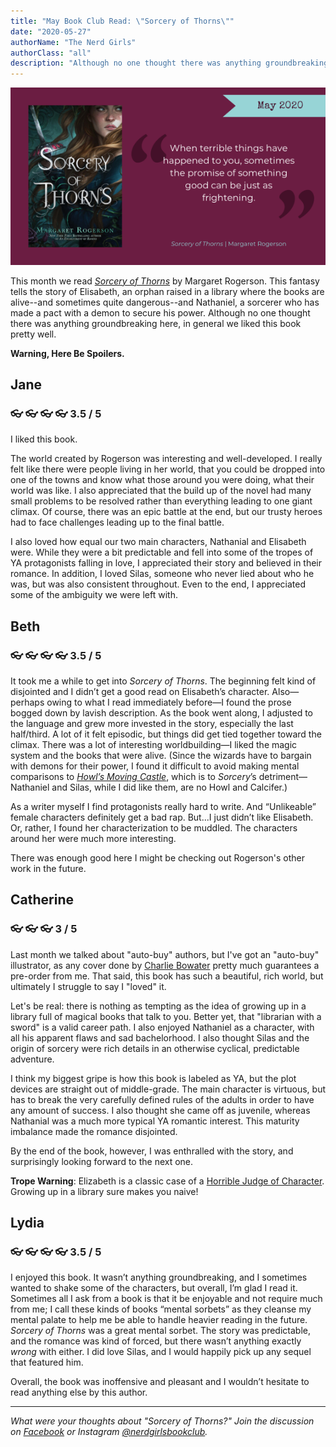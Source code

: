 ```yaml
---
title: "May Book Club Read: \"Sorcery of Thorns\""
date: "2020-05-27"
authorName: "The Nerd Girls"
authorClass: "all"
description: "Although no one thought there was anything groundbreaking here, in general we liked \"Sorcery of Thorns\" by Margaret Rogerson pretty well."
---
```


![A cover of sorcery of thorns with the quote "When terrible things have happened to you, sometimes the promise of something good can be just as frightening."](sorcery-of-thorns.png)

This month we read *[Sorcery of Thorns](https://www.goodreads.com/book/show/42201395-sorcery-of-thorns)* by Margaret Rogerson. This fantasy tells the story of Elisabeth, an orphan raised in a library where the books are alive--and sometimes quite dangerous--and Nathaniel, a sorcerer who has made a pact with a demon to secure his power. Although no one thought there was anything groundbreaking here, in general we liked this book pretty well.

**Warning, Here Be Spoilers.**

<h2 class="utl-color--jane">Jane</h2>

### 👓 👓 👓 👓 3.5 / 5

I liked this book.

The world created by Rogerson was interesting and well-developed. I really felt like there were people living in her world, that you could be dropped into one of the towns and know what those around you were doing, what their world was like. I also appreciated that the build up of the novel had many small problems to be resolved rather than everything leading to one giant climax. Of course, there was an epic battle at the end, but our trusty heroes had to face challenges leading up to the final battle.

I also loved how equal our two main characters, Nathanial and Elisabeth were. While they were a bit predictable and fell into some of the tropes of YA protagonists falling in love, I appreciated their story and believed in their romance. In addition, I loved Silas, someone who never lied about who he was, but was also consistent throughout. Even to the end, I appreciated some of the ambiguity we were left with.

<h2 class="utl-color--elizabeth">Beth</h2>

### 👓 👓 👓 👓 3.5 / 5

It took me a while to get into *Sorcery of Thorns*. The beginning felt kind of disjointed and I didn’t get a good read on Elisabeth’s character. Also—perhaps owing to what I read immediately before—I found the prose bogged down by lavish description. As the book went along, I adjusted to the language and grew more invested in the story, especially the last half/third. A lot of it felt episodic, but things did get tied together toward the climax. There was a lot of interesting worldbuilding—I liked the magic system and the books that were alive. (Since the wizards have to bargain with demons for their power, I found it difficult to avoid making mental comparisons to *<span class="utl-color--elizabeth">[Howl’s Moving Castle](https://www.goodreads.com/book/show/6294.Howl_s_Moving_Castle)</span>*, which is to *Sorcery*’s detriment—Nathaniel and Silas, while I did like them, are no Howl and Calcifer.)

As a writer myself I find protagonists really hard to write. And “Unlikeable” female characters definitely get a bad rap. But...I just didn’t like Elisabeth. Or, rather, I found her characterization to be muddled. The characters around her were much more interesting.

There was enough good here I might be checking out Rogerson's other work in the future.

<h2 class="utl-color--catherine">Catherine</h2>

### 👓 👓 👓 3 / 5

Last month we talked about "auto-buy" authors, but I've got an "auto-buy" illustrator, as any cover done by <span class="utl-color--catherine">[Charlie Bowater](http://www.charliebowater.net/)</span> pretty much guarantees a pre-order from me. That said, this book has such a beautiful, rich world, but ultimately I struggle to say I "loved" it.

Let's be real: there is nothing as tempting as the idea of growing up in a library full of magical books that talk to you. Better yet,  that "librarian with a sword" is a valid career path. I also enjoyed Nathaniel as a character, with all his apparent flaws and sad bachelorhood. I also thought Silas and the origin of sorcery were rich details in an otherwise cyclical, predictable adventure.

I think my biggest gripe is how this book is labeled as YA, but the plot devices are straight out of middle-grade. The main character is virtuous, but has to break the very carefully defined rules of the adults in order to have any amount of success. I also thought she came off as juvenile, whereas Nathanial was a much more typical YA romantic interest. This maturity imbalance made the romance disjointed.

By the end of the book, however, I was enthralled with the story, and surprisingly looking forward to the next one.

**Trope Warning**:  Elizabeth is a classic case of a <span class="utl-color--catherine">[Horrible Judge of Character](https://tvtropes.org/pmwiki/pmwiki.php/Main/HorribleJudgeOfCharacter)</span>. Growing up in a library sure makes you naive!

<h2 class="utl-color--lydia">Lydia</h2>

### 👓 👓 👓 👓 3.5 / 5

I enjoyed this book. It wasn’t anything groundbreaking, and I sometimes wanted to shake some of the characters, but overall, I’m glad I read it. Sometimes all I ask from a book is that it be enjoyable and not require much from me; I call these kinds of books “mental sorbets” as they cleanse my mental palate to help me be able to handle heavier reading in the future. *Sorcery of Thorns* was a great mental sorbet. The story was predictable, and the romance was kind of forced, but there wasn’t anything exactly *wrong* with either. I did love Silas, and I would happily pick up any sequel that featured him.

Overall, the book was inoffensive and pleasant and I wouldn’t hesitate to read anything else by this author.

---

*What were your thoughts about "Sorcery of Thorns?" Join the discussion on [Facebook](https://www.facebook.com/nerdgirlsbookclub) or Instagram [@nerdgirlsbookclub](https://www.instagram.com/nerdgirlsbookclub/).*
